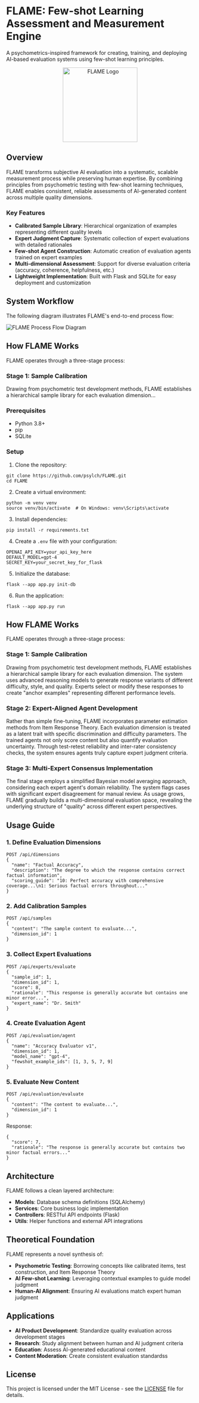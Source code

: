 # FLAME: Few-shot Learning Assessment and Measurement Engine

A psychometrics-inspired framework for creating, training, and deploying AI-based evaluation systems using few-shot learning principles.

<p align="center">
  <img src="./assets/flame_logo.svg" alt="FLAME Logo" width="200"/>
</p>

## Overview

FLAME transforms subjective AI evaluation into a systematic, scalable measurement process while preserving human expertise. By combining principles from psychometric testing with few-shot learning techniques, FLAME enables consistent, reliable assessments of AI-generated content across multiple quality dimensions.

### Key Features

- **Calibrated Sample Library**: Hierarchical organization of examples representing different quality levels
- **Expert Judgment Capture**: Systematic collection of expert evaluations with detailed rationales
- **Few-shot Agent Construction**: Automatic creation of evaluation agents trained on expert examples
- **Multi-dimensional Assessment**: Support for diverse evaluation criteria (accuracy, coherence, helpfulness, etc.)
- **Lightweight Implementation**: Built with Flask and SQLite for easy deployment and customization

## System Workflow

The following diagram illustrates FLAME's end-to-end process flow:

![FLAME Process Flow Diagram](./assets/flame_process_flow.svg)

## How FLAME Works

FLAME operates through a three-stage process:

### Stage 1: Sample Calibration

Drawing from psychometric test development methods, FLAME establishes a hierarchical sample library for each evaluation dimension...

### Prerequisites

- Python 3.8+
- pip
- SQLite

### Setup

1. Clone the repository:
```
git clone https://github.com/psylch/FLAME.git
cd FLAME
```

2. Create a virtual environment:
```
python -m venv venv
source venv/bin/activate  # On Windows: venv\Scripts\activate
```

3. Install dependencies:
```
pip install -r requirements.txt
```

4. Create a `.env` file with your configuration:
```
OPENAI_API_KEY=your_api_key_here
DEFAULT_MODEL=gpt-4
SECRET_KEY=your_secret_key_for_flask
```

5. Initialize the database:
```
flask --app app.py init-db
```

6. Run the application:
```
flask --app app.py run
```

## How FLAME Works

FLAME operates through a three-stage process:

### Stage 1: Sample Calibration

Drawing from psychometric test development methods, FLAME establishes a hierarchical sample library for each evaluation dimension. The system uses advanced reasoning models to generate response variants of different difficulty, style, and quality. Experts select or modify these responses to create "anchor examples" representing different performance levels.

### Stage 2: Expert-Aligned Agent Development

Rather than simple fine-tuning, FLAME incorporates parameter estimation methods from Item Response Theory. Each evaluation dimension is treated as a latent trait with specific discrimination and difficulty parameters. The trained agents not only score content but also quantify evaluation uncertainty. Through test-retest reliability and inter-rater consistency checks, the system ensures agents truly capture expert judgment criteria.

### Stage 3: Multi-Expert Consensus Implementation

The final stage employs a simplified Bayesian model averaging approach, considering each expert agent's domain reliability. The system flags cases with significant expert disagreement for manual review. As usage grows, FLAME gradually builds a multi-dimensional evaluation space, revealing the underlying structure of "quality" across different expert perspectives.

## Usage Guide

### 1. Define Evaluation Dimensions

```
POST /api/dimensions
{
  "name": "Factual Accuracy",
  "description": "The degree to which the response contains correct factual information",
  "scoring_guide": "10: Perfect accuracy with comprehensive coverage...\n1: Serious factual errors throughout..."
}
```

### 2. Add Calibration Samples

```
POST /api/samples
{
  "content": "The sample content to evaluate...",
  "dimension_id": 1
}
```

### 3. Collect Expert Evaluations

```
POST /api/experts/evaluate
{
  "sample_id": 1,
  "dimension_id": 1,
  "score": 8,
  "rationale": "This response is generally accurate but contains one minor error...",
  "expert_name": "Dr. Smith"
}
```

### 4. Create Evaluation Agent

```
POST /api/evaluation/agent
{
  "name": "Accuracy Evaluator v1",
  "dimension_id": 1,
  "model_name": "gpt-4",
  "fewshot_example_ids": [1, 3, 5, 7, 9]
}
```

### 5. Evaluate New Content

```
POST /api/evaluation/evaluate
{
  "content": "The content to evaluate...",
  "dimension_id": 1
}
```

Response:
```
{
  "score": 7,
  "rationale": "The response is generally accurate but contains two minor factual errors..."
}
```

## Architecture

FLAME follows a clean layered architecture:

- **Models**: Database schema definitions (SQLAlchemy)
- **Services**: Core business logic implementation
- **Controllers**: RESTful API endpoints (Flask)
- **Utils**: Helper functions and external API integrations

## Theoretical Foundation

FLAME represents a novel synthesis of:

- **Psychometric Testing**: Borrowing concepts like calibrated items, test construction, and Item Response Theory
- **AI Few-shot Learning**: Leveraging contextual examples to guide model judgment
- **Human-AI Alignment**: Ensuring AI evaluations match expert human judgment

## Applications

- **AI Product Development**: Standardize quality evaluation across development stages
- **Research**: Study alignment between human and AI judgment criteria
- **Education**: Assess AI-generated educational content
- **Content Moderation**: Create consistent evaluation standardss

## License

This project is licensed under the MIT License - see the [LICENSE](LICENSE) file for details.